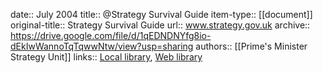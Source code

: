 date:: July 2004
title:: @Strategy Survival Guide
item-type:: [[document]]
original-title:: Strategy Survival Guide
url:: www.strategy.gov.uk
archive:: https://drive.google.com/file/d/1qEDNDNYfg8io-dEkIwWannoTqTqwwNtw/view?usp=sharing
authors:: [[Prime's Minister Strategy Unit]]
links:: [Local library](zotero://select/library/items/ZAINIIZN), [Web library](https://www.zotero.org/users/6520516/items/ZAINIIZN)
